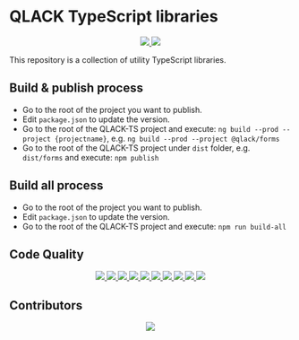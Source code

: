# QLACK TypeScript libraries

<p align="center">
    <a href="https://travis-ci.org/qlack/QLACK-TypeScript" alt="TravisCI">
        <img src="https://travis-ci.org/qlack/QLACK-TypeScript.svg?branch=master" />
    </a>
    <a href="https://qlack.com/" alt="Website">
        <img src="https://img.shields.io/website-up-down-green-red/https/qlack.com" />
    </a>
</p>

This repository is a collection of utility TypeScript libraries.

## Build & publish process
* Go to the root of the project you want to publish.
* Edit `package.json` to update the version.
* Go to the root of the QLACK-TS project and execute: `ng build --prod --project {projectname}`, e.g.
`ng build --prod --project @qlack/forms` 
* Go to the root of the QLACK-TS project under `dist` folder, e.g. `dist/forms` and execute: `npm publish`

## Build all process
* Go to the root of the project you want to publish.
* Edit `package.json` to update the version.
* Go to the root of the QLACK-TS project and execute: `npm run build-all`

## Code Quality

<p align="center">
	<a href="https://sonarcloud.io/dashboard?id=qlack_QLACK-TypeScript">
  		<img src="https://sonarcloud.io/api/project_badges/measure?project=qlack_QLACK-TypeScript&metric=security_rating" />
	</a>
	<a href="https://sonarcloud.io/dashboard?id=qlack_QLACK-TypeScript">
  		<img src="https://sonarcloud.io/api/project_badges/measure?project=qlack_QLACK-TypeScript&metric=reliability_rating" />
	</a>
	<a href="https://sonarcloud.io/dashboard?id=qlack_QLACK-TypeScript">
  		<img src="https://sonarcloud.io/api/project_badges/measure?project=qlack_QLACK-TypeScript&metric=sqale_rating" />
	</a>
	<a href="https://sonarcloud.io/dashboard?id=qlack_QLACK-TypeScript">
  		<img src="https://sonarcloud.io/api/project_badges/measure?project=qlack_QLACK-TypeScript&metric=sqale_index" />
	</a>
	<a href="https://sonarcloud.io/dashboard?id=qlack_QLACK-TypeScript">
  		<img src="https://sonarcloud.io/api/project_badges/measure?project=qlack_QLACK-TypeScript&metric=ncloc" />
	</a>
	<a href="https://sonarcloud.io/dashboard?id=qlack_QLACK-TypeScript">
  		<img src="https://sonarcloud.io/api/project_badges/measure?project=qlack_QLACK-TypeScript&metric=coverage" />
	</a>
	<a href="https://sonarcloud.io/dashboard?id=qlack_QLACK-TypeScript">
  		<img src="https://sonarcloud.io/api/project_badges/measure?project=qlack_QLACK-TypeScript&metric=duplicated_lines_density" />
	</a>
	<a href="https://sonarcloud.io/dashboard?id=qlack_QLACK-TypeScript">
  		<img src="https://sonarcloud.io/api/project_badges/measure?project=qlack_QLACK-TypeScript&metric=code_smells" />
	</a>
	<a href="https://sonarcloud.io/dashboard?id=qlack_QLACK-TypeScript">
  		<img src="https://sonarcloud.io/api/project_badges/measure?project=qlack_QLACK-TypeScript&metric=vulnerabilities" />
	</a>
	<a href="https://sonarcloud.io/dashboard?id=qlack_QLACK-TypeScript">
  		<img src="https://sonarcloud.io/api/project_badges/measure?project=qlack_QLACK-TypeScript&metric=bugs" />
	</a>
</p>


## Contributors

<p align="center">
	<a href="https://github.com/qlack/QLACK-TypeScript/graphs/contributors">
  		<img src="https://contributors-img.firebaseapp.com/image?repo=qlack/qlack-typescript" />
	</a>
</p>
